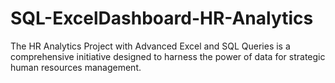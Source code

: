 # SQL-ExcelDashboard-HR-Analytics
The HR Analytics Project with Advanced Excel and SQL Queries is a comprehensive initiative designed to harness the power of data for strategic human resources management. 
